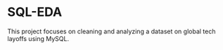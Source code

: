 # SQL-EDA

This project focuses on cleaning and analyzing a dataset on global tech layoffs using MySQL.
